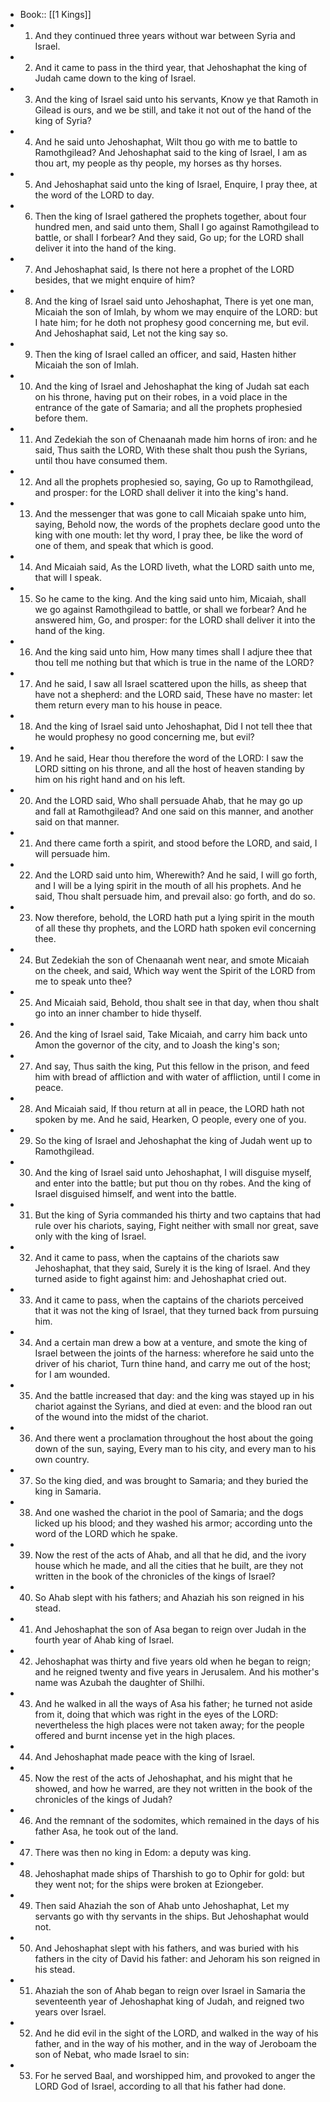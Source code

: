 - Book:: [[1 Kings]]
- 1. And they continued three years without war between Syria and Israel.
- 2. And it came to pass in the third year, that Jehoshaphat the king of Judah came down to the king of Israel.
- 3. And the king of Israel said unto his servants, Know ye that Ramoth in Gilead is ours, and we be still, and take it not out of the hand of the king of Syria?
- 4. And he said unto Jehoshaphat, Wilt thou go with me to battle to Ramothgilead? And Jehoshaphat said to the king of Israel, I am as thou art, my people as thy people, my horses as thy horses.
- 5. And Jehoshaphat said unto the king of Israel, Enquire, I pray thee, at the word of the LORD to day.
- 6. Then the king of Israel gathered the prophets together, about four hundred men, and said unto them, Shall I go against Ramothgilead to battle, or shall I forbear? And they said, Go up; for the LORD shall deliver it into the hand of the king.
- 7. And Jehoshaphat said, Is there not here a prophet of the LORD besides, that we might enquire of him?
- 8. And the king of Israel said unto Jehoshaphat, There is yet one man, Micaiah the son of Imlah, by whom we may enquire of the LORD: but I hate him; for he doth not prophesy good concerning me, but evil. And Jehoshaphat said, Let not the king say so.
- 9. Then the king of Israel called an officer, and said, Hasten hither Micaiah the son of Imlah.
- 10. And the king of Israel and Jehoshaphat the king of Judah sat each on his throne, having put on their robes, in a void place in the entrance of the gate of Samaria; and all the prophets prophesied before them.
- 11. And Zedekiah the son of Chenaanah made him horns of iron: and he said, Thus saith the LORD, With these shalt thou push the Syrians, until thou have consumed them.
- 12. And all the prophets prophesied so, saying, Go up to Ramothgilead, and prosper: for the LORD shall deliver it into the king's hand.
- 13. And the messenger that was gone to call Micaiah spake unto him, saying, Behold now, the words of the prophets declare good unto the king with one mouth: let thy word, I pray thee, be like the word of one of them, and speak that which is good.
- 14. And Micaiah said, As the LORD liveth, what the LORD saith unto me, that will I speak.
- 15. So he came to the king. And the king said unto him, Micaiah, shall we go against Ramothgilead to battle, or shall we forbear? And he answered him, Go, and prosper: for the LORD shall deliver it into the hand of the king.
- 16. And the king said unto him, How many times shall I adjure thee that thou tell me nothing but that which is true in the name of the LORD?
- 17. And he said, I saw all Israel scattered upon the hills, as sheep that have not a shepherd: and the LORD said, These have no master: let them return every man to his house in peace.
- 18. And the king of Israel said unto Jehoshaphat, Did I not tell thee that he would prophesy no good concerning me, but evil?
- 19. And he said, Hear thou therefore the word of the LORD: I saw the LORD sitting on his throne, and all the host of heaven standing by him on his right hand and on his left.
- 20. And the LORD said, Who shall persuade Ahab, that he may go up and fall at Ramothgilead? And one said on this manner, and another said on that manner.
- 21. And there came forth a spirit, and stood before the LORD, and said, I will persuade him.
- 22. And the LORD said unto him, Wherewith? And he said, I will go forth, and I will be a lying spirit in the mouth of all his prophets. And he said, Thou shalt persuade him, and prevail also: go forth, and do so.
- 23. Now therefore, behold, the LORD hath put a lying spirit in the mouth of all these thy prophets, and the LORD hath spoken evil concerning thee.
- 24. But Zedekiah the son of Chenaanah went near, and smote Micaiah on the cheek, and said, Which way went the Spirit of the LORD from me to speak unto thee?
- 25. And Micaiah said, Behold, thou shalt see in that day, when thou shalt go into an inner chamber to hide thyself.
- 26. And the king of Israel said, Take Micaiah, and carry him back unto Amon the governor of the city, and to Joash the king's son;
- 27. And say, Thus saith the king, Put this fellow in the prison, and feed him with bread of affliction and with water of affliction, until I come in peace.
- 28. And Micaiah said, If thou return at all in peace, the LORD hath not spoken by me. And he said, Hearken, O people, every one of you.
- 29. So the king of Israel and Jehoshaphat the king of Judah went up to Ramothgilead.
- 30. And the king of Israel said unto Jehoshaphat, I will disguise myself, and enter into the battle; but put thou on thy robes. And the king of Israel disguised himself, and went into the battle.
- 31. But the king of Syria commanded his thirty and two captains that had rule over his chariots, saying, Fight neither with small nor great, save only with the king of Israel.
- 32. And it came to pass, when the captains of the chariots saw Jehoshaphat, that they said, Surely it is the king of Israel. And they turned aside to fight against him: and Jehoshaphat cried out.
- 33. And it came to pass, when the captains of the chariots perceived that it was not the king of Israel, that they turned back from pursuing him.
- 34. And a certain man drew a bow at a venture, and smote the king of Israel between the joints of the harness: wherefore he said unto the driver of his chariot, Turn thine hand, and carry me out of the host; for I am wounded.
- 35. And the battle increased that day: and the king was stayed up in his chariot against the Syrians, and died at even: and the blood ran out of the wound into the midst of the chariot.
- 36. And there went a proclamation throughout the host about the going down of the sun, saying, Every man to his city, and every man to his own country.
- 37. So the king died, and was brought to Samaria; and they buried the king in Samaria.
- 38. And one washed the chariot in the pool of Samaria; and the dogs licked up his blood; and they washed his armor; according unto the word of the LORD which he spake.
- 39. Now the rest of the acts of Ahab, and all that he did, and the ivory house which he made, and all the cities that he built, are they not written in the book of the chronicles of the kings of Israel?
- 40. So Ahab slept with his fathers; and Ahaziah his son reigned in his stead.
- 41. And Jehoshaphat the son of Asa began to reign over Judah in the fourth year of Ahab king of Israel.
- 42. Jehoshaphat was thirty and five years old when he began to reign; and he reigned twenty and five years in Jerusalem. And his mother's name was Azubah the daughter of Shilhi.
- 43. And he walked in all the ways of Asa his father; he turned not aside from it, doing that which was right in the eyes of the LORD: nevertheless the high places were not taken away; for the people offered and burnt incense yet in the high places.
- 44. And Jehoshaphat made peace with the king of Israel.
- 45. Now the rest of the acts of Jehoshaphat, and his might that he showed, and how he warred, are they not written in the book of the chronicles of the kings of Judah?
- 46. And the remnant of the sodomites, which remained in the days of his father Asa, he took out of the land.
- 47. There was then no king in Edom: a deputy was king.
- 48. Jehoshaphat made ships of Tharshish to go to Ophir for gold: but they went not; for the ships were broken at Eziongeber.
- 49. Then said Ahaziah the son of Ahab unto Jehoshaphat, Let my servants go with thy servants in the ships. But Jehoshaphat would not.
- 50. And Jehoshaphat slept with his fathers, and was buried with his fathers in the city of David his father: and Jehoram his son reigned in his stead.
- 51. Ahaziah the son of Ahab began to reign over Israel in Samaria the seventeenth year of Jehoshaphat king of Judah, and reigned two years over Israel.
- 52. And he did evil in the sight of the LORD, and walked in the way of his father, and in the way of his mother, and in the way of Jeroboam the son of Nebat, who made Israel to sin:
- 53. For he served Baal, and worshipped him, and provoked to anger the LORD God of Israel, according to all that his father had done.
